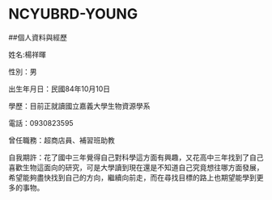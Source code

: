 # NCYUBRD-YOUNG
##個人資料與經歷

姓名:楊祥暉

性別：男

出生年月日：民國84年10月10日

學歷：目前正就讀國立嘉義大學生物資源學系

電話：0930823595

曾任職務：超商店員、補習班助教

自我期許：花了國中三年覺得自己對科學這方面有興趣，又花高中三年找到了自己喜歡生物這面向的研究，可是大學讀到現在還是不知道自己究竟想往哪方面發展，希望能夠盡快找到自己的方向，繼續向前走，而在尋找目標的路上也期望能學到更多的事物。
